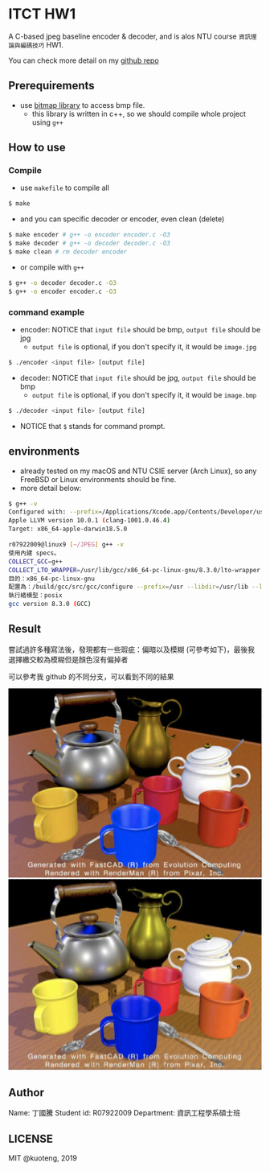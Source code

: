 # ITCT HW1

A C-based jpeg baseline encoder & decoder, and is alos NTU course `資訊理論與編碼技巧` HW1.

You can check more detail on my [github repo](https://github.com/rapirent/JPEG)

## Prerequirements

- use [bitmap library](https://github.com/ArashPartow/bitmap) to access bmp file.
  - this library is written in c++, so we should compile whole project using `g++`

## How to use

### Compile

- use `makefile` to compile all

```sh
$ make
```

- and you can specific decoder or encoder, even clean (delete)
```sh
$ make encoder # g++ -o encoder encoder.c -O3
$ make decoder # g++ -o decoder decoder.c -O3
$ make clean # rm decoder encoder
```

- or compile with `g++`
```sh
$ g++ -o decoder decoder.c -O3
$ g++ -o encoder encoder.c -O3
```

### command example

- encoder: NOTICE that `input file` should be bmp, `output file` should be jpg
    - `output file` is optional, if you don't specify it, it would be `image.jpg`

```sh
$ ./encoder <input file> [output file]
```

- decoder: NOTICE that `input file` should be jpg, `output file` should be bmp
    - `output file` is optional, if you don't specify it, it would be `image.bmp`

```sh
$ ./decoder <input file> [output file]
```

- NOTICE that `$` stands for command prompt.

## environments

- already tested on my macOS and NTU CSIE server (Arch Linux), so any FreeBSD or Linux  environments should be fine.
- more detail below:
```sh
$ g++ -v
Configured with: --prefix=/Applications/Xcode.app/Contents/Developer/usr --with-gxx-include-dir=/Applications/Xcode.app/Contents/Developer/Platforms/MacOSX.platform/Developer/SDKs/MacOSX10.14.sdk/usr/include/c++/4.2.1
Apple LLVM version 10.0.1 (clang-1001.0.46.4)
Target: x86_64-apple-darwin18.5.0
```

```sh
r07922009@linux9 [~/JPEG] g++ -v
使用內建 specs。
COLLECT_GCC=g++
COLLECT_LTO_WRAPPER=/usr/lib/gcc/x86_64-pc-linux-gnu/8.3.0/lto-wrapper
目的：x86_64-pc-linux-gnu
配置為：/build/gcc/src/gcc/configure --prefix=/usr --libdir=/usr/lib --libexecdir=/usr/lib --mandir=/usr/share/man --infodir=/usr/share/info --with-bugurl=https://bugs.archlinux.org/ --enable-languages=c,c++,ada,fortran,go,lto,objc,obj-c++ --enable-shared --enable-threads=posix --enable-libmpx --with-system-zlib --with-isl --enable-__cxa_atexit --disable-libunwind-exceptions --enable-clocale=gnu --disable-libstdcxx-pch --disable-libssp --enable-gnu-unique-object --enable-linker-build-id --enable-lto --enable-plugin --enable-install-libiberty --with-linker-hash-style=gnu --enable-gnu-indirect-function --enable-multilib --disable-werror --enable-checking=release --enable-default-pie --enable-default-ssp --enable-cet=auto
執行緒模型：posix
gcc version 8.3.0 (GCC)
```

## Result

嘗試過許多種寫法後，發現都有一些瑕疵：偏暗以及模糊 (可參考如下)，最後我選擇繳交較為模糊但是顏色沒有偏掉者

可以參考我 github 的不同分支，可以看到不同的結果

![](./dark.png)
![](./blur.png)

## Author

Name: 丁國騰
Student id: R07922009
Department: 資訊工程學系碩士班

## LICENSE

MIT @kuoteng, 2019

